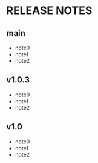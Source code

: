# RELEASE NOTES

## main

- note0
- note1
- note2

## v1.0.3

- note0
- note1
- note2

## v1.0

- note0
- note1
- note2
